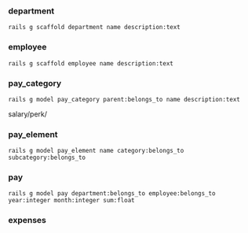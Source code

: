 
### department

```
rails g scaffold department name description:text
```

### employee

```
rails g scaffold employee name description:text
```

### pay_category

```
rails g model pay_category parent:belongs_to name description:text
```

salary/perk/

### pay_element

```
rails g model pay_element name category:belongs_to subcategory:belongs_to
```

### pay

```
rails g model pay department:belongs_to employee:belongs_to year:integer month:integer sum:float
```

### expenses

